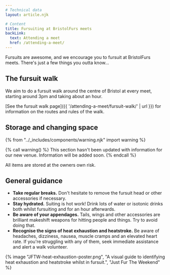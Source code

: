```yaml
---
# Technical data
layout: article.njk

# Content
title: Fursuiting at BristolFurs meets
backLink:
  text: Attending a meet
  href: /attending-a-meet/
---
```


Fursuits are awesome, and we encourage you to fursuit at BristolFurs meets. There's just a few things you outta know...

## The fursuit walk

We aim to do a fursuit walk around the centre of Bristol at every meet, starting around 3pm and taking about an hour.

[See the fursuit walk page]({{ '/attending-a-meet/fursuit-walk/' | url }}) for information on the routes and rules of the walk.

## Storage and changing space

{% from "../_includes/components/warning.njk" import warning %}

{% call warning() %}
This section hasn't been updated with information for our new venue. Information will be added soon.
{% endcall %}

All items are stored at the owners own risk.

## General guidance

- **Take regular breaks.** Don't hesitate to remove the fursuit head or other accessories if necessary.
- **Stay hydrated.** Suiting is hot work! Drink lots of water or isotonic drinks both whilst fursuiting and for an hour afterwards.
- **Be aware of your appendages.** Tails, wings and other accessories are brilliant makeshift weapons for hitting people and things. Try to avoid doing that.
- **Recognise the signs of heat exhaustion and heatstroke.** Be aware of headaches, dizziness, nausea, muscle cramps and an elevated heart rate. If you're struggling with any of them, seek immediate assistance and alert a walk volunteer.

{% image "JFTW-heat-exhaustion-poster.png", "A visual guide to identifying heat exhaustion and heatstroke whilst in fursuit.", "Just Fur The Weekend" %}
